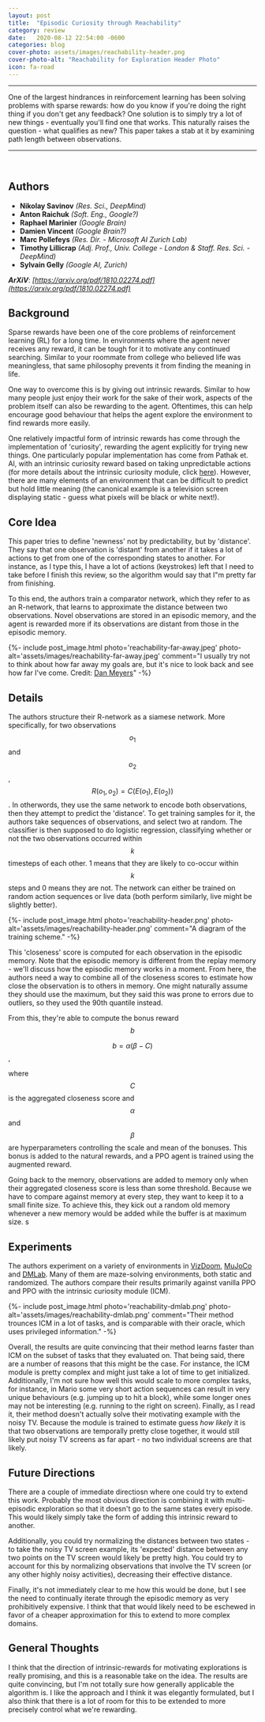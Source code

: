 ```yaml
---
layout: post
title:  "Episodic Curiosity through Reachability"
category: review
date:   2020-08-12 22:54:00 -0600
categories: blog
cover-photo: assets/images/reachability-header.png
cover-photo-alt: "Reachability for Exploration Header Photo"
icon: fa-road
---
```

---

One of the largest hindrances in reinforcement learning has been solving problems with sparse rewards: how do you know if you're doing the right thing if you don't get any feedback?
One solution is to simply try a lot of new things - eventually you'll find one that works.
This naturally raises the question - what qualifies as new? This paper takes a stab at it by examining path length between observations.

----------------------------
<br/>

## Authors
 - **Nikolay Savinov** *(Res. Sci., DeepMind)*
 - **Anton Raichuk** *(Soft. Eng., Google?)*
 - **Raphael Marinier** *(Google Brain)*
 - **Damien Vincent** *(Google Brain?)*
 - **Marc Pollefeys** *(Res. Dir. - Microsoft AI Zurich Lab)*
 - **Timothy Lillicrap** *(Adj. Prof., Univ. College - London & Staff. Res. Sci. - DeepMind)*
 - **Sylvain Gelly** *(Google AI, Zurich)*
 
 
***ArXiV***: *[https://arxiv.org/pdf/1810.02274.pdf](https://arxiv.org/pdf/1810.02274.pdf)*
 
## Background

Sparse rewards have been one of the core problems of reinforcement learning (RL) for a long time.
In environments where the agent never receives any reward, it can be tough for it to motivate any continued searching.
Similar to your roommate from college who believed life was meaningless, that same philosophy prevents it from finding the meaning in life.

One way to overcome this is by giving out intrinsic rewards.
Similar to how many people just enjoy their work for the sake of their work, aspects of the problem itself can also be rewarding to the agent.
Oftentimes, this can help encourage good behaviour that helps the agent explore the environment to find rewards more easily.

One relatively impactful form of intrinsic rewards has come through the implementation of 'curiosity', rewarding the agent explicitly for trying new things.
One particularly popular implementation has come from Pathak et. Al, with an intrinsic curiosity reward based on taking unpredictable actions (for more details about the intrinsic curiosity module, click [here](https://pathak22.github.io/noreward-rl/)).
However, there are many elements of an environment that can be difficult to predict but hold little meaning (the canonical example is a television screen displaying static - guess what pixels will be black or white next!).

## Core Idea

This paper tries to define 'newness' not by predictability, but by 'distance'.
They say that one observation is 'distant' from another if it takes a lot of actions to get from one of the corresponding states to another.
For instance, as I type this, I have a lot of actions (keystrokes) left that I need to take before I finish this review, so the algorithm would say that I"m pretty far from finishing.

To this end, the authors train a comparator network, which they refer to as an R-network, that learns to approximate the distance between two observations.
Novel observations are stored in an episodic memory, and the agent is rewarded more if its observations are distant from those in the episodic memory.

{%- include post_image.html photo='reachability-far-away.jpeg' photo-alt='assets/images/reachability-far-away.jpeg' comment="I usually try not to think about how far away my goals are, but it's nice to look back and see how far I've come. Credit: [Dan Meyers](https://unsplash.com/@dmey503)" -%}


## Details

The authors structure their R-network as a siamese network. More specifically, for two observations $$o_1$$ and $$o_2$$, $$R(o_1, o_2) = C(E(o_1), E(o_2))$$.
In otherwords, they use the same network to encode both observations, then they attempt to predict the 'distance'.
To get training samples for it, the authors take sequences of observations, and select two at random.
The classifier is then supposed to do logistic regression, classifying whether or not the two observations occurred within $$k$$ timesteps of each other.
1 means that they are likely to co-occur within $$k$$ steps and 0 means they are not.
The network can either be trained on random action sequences or live data (both perform similarly, live might be slightly better).

{%- include post_image.html photo='reachability-header.png' photo-alt='assets/images/reachability-header.png' comment="A diagram of the training scheme." -%}


This 'closeness' score is computed for each observation in the episodic memory.
Note that the episodic memory is different from the replay memory - we'll discuss how the episodic memory works in a moment.
From here, the authors need a way to combine all of the closeness scores to estimate how close the observation is to others in memory.
One might naturally assume they should use the maximum, but they said this was prone to errors due to outliers, so they used the 90th quantile instead.

From this, they're able to compute the bonus reward $$b$$

$$b = \alpha (\beta - C)$$,

where $$C$$ is the aggregated closeness score and $$\alpha$$ and $$\beta$$ are hyperparameters controlling the scale and mean of the bonuses.
This bonus is added to the natural rewards, and a PPO agent is trained using the augmented reward.

Going back to the memory, observations are added to memory only when their aggregated closeness score is less than some threshold.
Because we have to compare against memory at every step, they want to keep it to a small finite size.
To achieve this, they kick out a random old memory whenever a new memory would be added while the buffer is at maximum size.
s
## Experiments

The authors experiment on a variety of environments in [VizDoom](http://vizdoom.cs.put.edu.pl/), [MuJoCo](http://mujoco.org/) and [DMLab](https://github.com/deepmind/lab).
Many of them are maze-solving environments, both static and randomized. 
The authors compare their results primarily against vanilla PPO and PPO with the intrinsic curiosity module (ICM).

{%- include post_image.html photo='reachability-dmlab.png' photo-alt='assets/images/reachability-dmlab.png' comment="Their method trounces ICM in a lot of tasks, and is comparable with their oracle, which uses privileged information." -%}
 
Overall, the results are quite convincing that their method learns faster than ICM on the subset of tasks that they evaluated on.
That being said, there are a number of reasons that this might be the case. 
For instance, the ICM module is pretty complex and might just take a lot of time to get initialized. 
Additionally, I'm not sure how well this would scale to more complex tasks, for instance, in Mario some very short action sequences can result in very unique behaviours (e.g. jumping up to hit a block), while some longer ones may not be interesting (e.g. running to the right on screen).
Finally, as I read it, their method doesn't actually solve their motivating example with the noisy TV.
Because the module is trained to estimate guess *how likely* it is that two observations are temporally pretty close together, it would still likely put noisy TV screens as far apart - no two individual screens are that likely.

## Future Directions
There are a couple of immediate directiosn where one could try to extend this work.
Probably the most obvious direction is combining it with multi-episodic exploration so that it doesn't go to the same states every episode.
This would likely simply take the form of adding this intrinsic reward to another.

Additionally, you could try normalizing the distances between two states - to take the noisy TV screen example, its 'expected' distance between any two points on the TV screen would likely be pretty high.
You could try to account for this by normalizing observations that involve the TV screen (or any other highly noisy activities), decreasing their effective distance.

Finally, it's not immediately clear to me how this would be done, but I see the need to continually iterate through the episodic memory as very prohibitively expensive.
I think that that would likely need to be eschewed in favor of a cheaper approximation for this to extend to more complex domains.

## General Thoughts

I think that the direction of intrinsic-rewards for motivating explorations is really promising, and this is a reasonable take on the idea.
The results are quite convincing, but I'm not totally sure how generally applicable the algorithm is.
I like the approach and I think it was elegantly formulated, but I also think that there is a lot of room for this to be extended to more precisely control what we're rewarding.